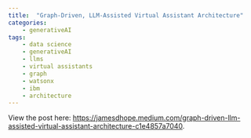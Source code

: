 ```yaml
---
title:  "Graph-Driven, LLM-Assisted Virtual Assistant Architecture"
categories: 
    - generativeAI
tags: 
    - data science
    - generativeAI
    - llms
    - virtual assistants
    - graph
    - watsonx
    - ibm
    - architecture
---
```


View the post here: <a href="https://jamesdhope.medium.com/graph-driven-llm-assisted-virtual-assistant-architecture-c1e4857a7040">https://jamesdhope.medium.com/graph-driven-llm-assisted-virtual-assistant-architecture-c1e4857a7040</a>.
